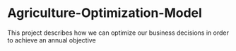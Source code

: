 # Agriculture-Optimization-Model
This project describes how we can optimize our business decisions in order to achieve an annual objective
